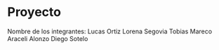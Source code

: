 # Proyecto

Nombre de los integrantes:
Lucas Ortiz
Lorena Segovia
Tobias Mareco
Araceli Alonzo
Diego Sotelo
